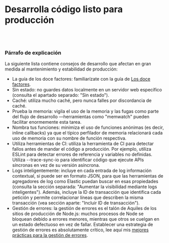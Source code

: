 # Desarrolla código listo para producción

<br/><br/>

### Párrafo de explicación

La siguiente lista contiene consejos de desarrollo que afectan en gran medida al mantenimiento y estabilidad de producción:

* La guía de los doce factores: familiarízate con la guía de [Los doce factores](https://12factor.net/).
* Sin estado: no guardes datos localmente en un servidor web específico (consulta el apartado separado: "Sin estado").
* Caché: utiliza mucho caché, pero nunca falles por discordancia de caché.
* Prueba la memoria: vigila el uso de la memoria y las fugas como parte del flujo de desarrollo —herramientas como "memwatch" pueden facilitar enormemente esta tarea.
* Nombra tus funciones: minimiza el uso de funciones anónimas (es decir, inline callbacks) ya que el típico perfilador de memoria relacionará cada uso de memoria con su nombre de función respectiva.
* Utiliza herramientas de CI: utiliza la herramienta de CI para detectar fallos antes de mandar el código a producción. Por ejemplo, utiliza ESLint para detectar errores de referencia y variables no definidas. Utiliza --trace-sync-io para identificar código que ejecute APIs síncronas en vez de su versión asíncrona.
* Logs inteligentemente: incluye en cada entrada de log información contextual, si puede ser en formato JSON, para que las herramientas de agregadores de log como Elastic puedan buscar en esas propiedades (consulta la sección separada: "Aumentar la visibilidad mediante logs inteligentes"). Además, incluye la ID de transacción que identifica cada petición y permite correlacionar líneas que describen la misma transacción (vea sección aparte: "Incluir ID de transacción").
* Gestión de errores: la gestión de errores es el talón de Aquiles de los sitios de producción de Node.js: muchos procesos de Node se bloquean debido a errores menores, mientras que otros se cuelgan en un estado defectuoso en vez de fallar. Establecer una estrategia de gestión de errores es absolutamente crítico, lee aquí mis [mejores prácticas para la gestión de errores](http://goldbergyoni.com/checklist-best-practices-of-node-js-error-handling/).
